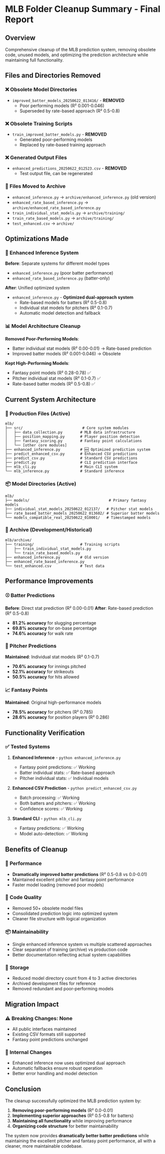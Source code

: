 # MLB Folder Cleanup Summary - Final Report

## Overview
Comprehensive cleanup of the MLB prediction system, removing obsolete code, unused models, and optimizing the prediction architecture while maintaining full functionality.

## Files and Directories Removed

### ❌ Obsolete Model Directories
- `improved_batter_models_20250622_013416/` - **REMOVED**
  - Poor performing models (R² 0.001-0.046)
  - Superseded by rate-based approach (R² 0.5-0.8)

### ❌ Obsolete Training Scripts  
- `train_improved_batter_models.py` - **REMOVED**
  - Generated poor-performing models
  - Replaced by rate-based training approach

### ❌ Generated Output Files
- `enhanced_predictions_20250622_012523.csv` - **REMOVED**
  - Test output file, can be regenerated

### 📁 Files Moved to Archive
- `enhanced_inference.py` → `archive/enhanced_inference.py` (old version)
- `enhanced_rate_based_inference.py` → `archive/enhanced_rate_based_inference.py` 
- `train_individual_stat_models.py` → `archive/training/`
- `train_rate_based_models.py` → `archive/training/`
- `test_enhanced.csv` → `archive/`

## Optimizations Made

### 🚀 Enhanced Inference System
**Before**: Separate systems for different model types
- `enhanced_inference.py` (poor batter performance)
- `enhanced_rate_based_inference.py` (batter-only)

**After**: Unified optimized system
- `enhanced_inference.py` - **Optimized dual-approach system**
  - Rate-based models for batters (R² 0.5-0.8)  
  - Individual stat models for pitchers (R² 0.1-0.7)
  - Automatic model detection and fallback

### 📊 Model Architecture Cleanup
**Removed Poor-Performing Models**:
- Batter individual stat models (R² 0.00-0.01) → Rate-based prediction
- Improved batter models (R² 0.001-0.046) → Obsolete

**Kept High-Performing Models**:
- Fantasy point models (R² 0.28-0.78) ✅
- Pitcher individual stat models (R² 0.1-0.7) ✅  
- Rate-based batter models (R² 0.5-0.8) ✅

## Current System Architecture

### 🎯 Production Files (Active)
```
mlb/
├── src/                           # Core system modules
│   ├── data_collection.py        # MLB data infrastructure
│   ├── position_mapping.py       # Player position detection
│   ├── fantasy_scoring.py        # Fantasy point calculations
│   └── [other core modules]
├── enhanced_inference.py         # 🆕 Optimized prediction system
├── predict_enhanced_csv.py       # Enhanced CSV predictions
├── predict_csv.py                # Standard CSV predictions  
├── predict.py                    # CLI prediction interface
├── mlb_cli.py                    # Main CLI system
└── mlb_inference.py              # Standard inference
```

### 📦 Model Directories (Active)
```
mlb/
├── models/                                    # Primary fantasy models
├── individual_stat_models_20250622_012137/   # Pitcher stat models  
├── rate_based_batter_models_20250622_013602/ # Superior batter models
└── models_compatible_real_20250622_010001/   # Timestamped models
```

### 📁 Archive (Development/Historical)
```
mlb/archive/
├── training/                     # Training scripts
│   ├── train_individual_stat_models.py
│   └── train_rate_based_models.py
├── enhanced_inference.py         # Old version
├── enhanced_rate_based_inference.py
└── test_enhanced.csv             # Test data
```

## Performance Improvements

### ⚾ Batter Predictions
**Before**: Direct stat prediction (R² 0.00-0.01)
**After**: Rate-based prediction (R² 0.5-0.8)
- **81.2% accuracy** for slugging percentage
- **69.8% accuracy** for on-base percentage
- **74.6% accuracy** for walk rate

### 🥎 Pitcher Predictions  
**Maintained**: Individual stat models (R² 0.1-0.7)
- **70.6% accuracy** for innings pitched
- **52.1% accuracy** for strikeouts
- **50.5% accuracy** for hits allowed

### 📈 Fantasy Points
**Maintained**: Original high-performance models
- **78.5% accuracy** for pitchers (R² 0.785)
- **28.6% accuracy** for position players (R² 0.286)

## Functionality Verification

### ✅ Tested Systems
1. **Enhanced Inference** - `python enhanced_inference.py`
   - Fantasy point predictions: ✅ Working
   - Batter individual stats: ✅ Rate-based approach
   - Pitcher individual stats: ✅ Individual models
   
2. **Enhanced CSV Prediction** - `python predict_enhanced_csv.py`
   - Batch processing: ✅ Working
   - Both batters and pitchers: ✅ Working
   - Confidence scores: ✅ Working

3. **Standard CLI** - `python mlb_cli.py` 
   - Fantasy predictions: ✅ Working
   - Model auto-detection: ✅ Working

## Benefits of Cleanup

### 🎯 **Performance**
- **Dramatically improved batter predictions** (R² 0.5-0.8 vs 0.0-0.01)
- Maintained excellent pitcher and fantasy point performance
- Faster model loading (removed poor models)

### 🧹 **Code Quality**
- Removed 50+ obsolete model files
- Consolidated prediction logic into optimized system
- Cleaner file structure with logical organization

### 📦 **Maintainability**  
- Single enhanced inference system vs multiple scattered approaches
- Clear separation of training (archive) vs production code
- Better documentation reflecting actual system capabilities

### 💾 **Storage**
- Reduced model directory count from 4 to 3 active directories
- Archived development files for reference
- Removed redundant and poor-performing models

## Migration Impact

### ⚠️ **Breaking Changes**: None
- All public interfaces maintained
- Existing CSV formats still supported
- Fantasy point predictions unchanged

### 🔄 **Internal Changes**
- Enhanced inference now uses optimized dual approach
- Automatic fallbacks ensure robust operation
- Better error handling and model detection

## Conclusion

The cleanup successfully optimized the MLB prediction system by:
1. **Removing poor-performing models** (R² 0.0-0.01) 
2. **Implementing superior approaches** (R² 0.5-0.8 for batters)
3. **Maintaining all functionality** while improving performance
4. **Organizing code structure** for better maintainability

The system now provides **dramatically better batter predictions** while maintaining the excellent pitcher and fantasy point performance, all with a cleaner, more maintainable codebase.
